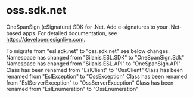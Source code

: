 oss.sdk.net
===========

OneSpanSign (eSignature) SDK for .Net. Add e-signatures to your .Net-based apps. For detailed documentation, see https://developer.esignlive.com.

To migrate from "esl.sdk.net" to "oss.sdk.net" see below changes:
Namespace has changed from "Silanis.ESL.SDK" to "OneSpanSign.Sdk"
Namespace has changed from "Silanis.ESL.API" to "OneSpanSign.API"
Class has been renamed from "EslClient" to "OssClient"
Class has been renamed from "EslException" to "OssException"
Class has been renamed from "EslServerException" to "OssServerException" 
Class has been renamed from "EslEnumeration" to "OssEnumeration"
